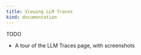 ```yaml
---
title: Viewing LLM Traces
kind: documentation
---
```


TODO
- A tour of the LLM Traces page, with screenshots